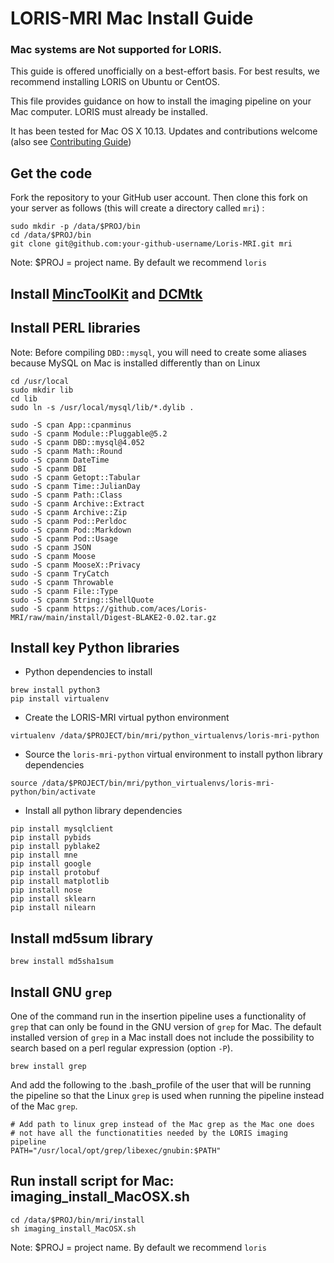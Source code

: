 # LORIS-MRI Mac Install Guide

### Mac systems are Not supported for LORIS.
This guide is offered unofficially on a best-effort basis.
For best results, we recommend installing LORIS on Ubuntu or CentOS.

This file provides guidance on how to install the imaging pipeline on your Mac computer. LORIS must already be installed.

It has been tested for Mac OS X 10.13.
Updates and contributions welcome (also see [Contributing Guide](https://github.com/aces/Loris/blob/main/CONTRIBUTING.md))

## Get the code

Fork the repository to your GitHub user account.
Then clone this fork on your server as follows (this will create a directory called `mri`) :

```
sudo mkdir -p /data/$PROJ/bin
cd /data/$PROJ/bin
git clone git@github.com:your-github-username/Loris-MRI.git mri
```
Note: $PROJ = project name. By default we recommend `loris`


## Install [MincToolKit](http://www.bic.mni.mcgill.ca/ServicesSoftware/MINC) and [DCMtk](http://dicom.offis.de/dcmtk.php.en)

## Install PERL libraries
Note: Before compiling `DBD::mysql`, you will need to create some aliases because MySQL on Mac is installed differently than on Linux

```
cd /usr/local
sudo mkdir lib
cd lib
sudo ln -s /usr/local/mysql/lib/*.dylib .
```

```
sudo -S cpan App::cpanminus
sudo -S cpanm Module::Pluggable@5.2
sudo -S cpanm DBD::mysql@4.052
sudo -S cpanm Math::Round
sudo -S cpanm DateTime
sudo -S cpanm DBI
sudo -S cpanm Getopt::Tabular
sudo -S cpanm Time::JulianDay
sudo -S cpanm Path::Class
sudo -S cpanm Archive::Extract
sudo -S cpanm Archive::Zip
sudo -S cpanm Pod::Perldoc
sudo -S cpanm Pod::Markdown
sudo -S cpanm Pod::Usage
sudo -S cpanm JSON
sudo -S cpanm Moose
sudo -S cpanm MooseX::Privacy
sudo -S cpanm TryCatch
sudo -S cpanm Throwable
sudo -S cpanm File::Type
sudo -S cpanm String::ShellQuote
sudo -S cpanm https://github.com/aces/Loris-MRI/raw/main/install/Digest-BLAKE2-0.02.tar.gz
```

## Install key Python libraries

- Python dependencies to install

```
brew install python3
pip install virtualenv
```

- Create the LORIS-MRI virtual python environment

```
virtualenv /data/$PROJECT/bin/mri/python_virtualenvs/loris-mri-python
```

- Source the `loris-mri-python` virtual environment to install python library dependencies

```
source /data/$PROJECT/bin/mri/python_virtualenvs/loris-mri-python/bin/activate
```

- Install all python library dependencies

```
pip install mysqlclient
pip install pybids
pip install pyblake2
pip install mne
pip install google
pip install protobuf
pip install matplotlib
pip install nose
pip install sklearn
pip install nilearn
```

## Install md5sum library

```
brew install md5sha1sum
```

## Install GNU `grep`

One of the command run in the insertion pipeline uses a functionality of `grep` that
can only be found in the GNU version of `grep` for Mac. The default installed version
of `grep` in a Mac install does not include the possibility to search based on a
perl regular expression (option `-P`).
```
brew install grep
```

And add the following to the .bash_profile of the user that will be running the
pipeline so that the Linux `grep` is used when running the pipeline instead of
the Mac `grep`.

```
# Add path to linux grep instead of the Mac grep as the Mac one does
# not have all the functionatities needed by the LORIS imaging pipeline
PATH="/usr/local/opt/grep/libexec/gnubin:$PATH"
```

## Run install script for Mac: imaging_install_MacOSX.sh

```
cd /data/$PROJ/bin/mri/install
sh imaging_install_MacOSX.sh
```
Note: $PROJ = project name. By default we recommend `loris`

